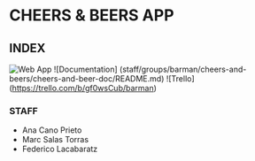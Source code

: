 # CHEERS & BEERS APP

## INDEX

![Web App](http://barman.surge.sh/)
![Documentation] (staff/groups/barman/cheers-and-beers/cheers-and-beer-doc/README.md)
![Trello] (https://trello.com/b/gf0wsCub/barman)

### STAFF
- Ana Cano Prieto
- Marc Salas Torras
- Federico Lacabaratz

